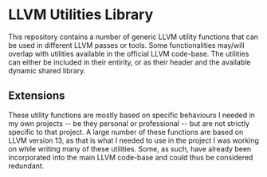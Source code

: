 # LLVM Utilities Library

This repository contains a number of generic LLVM utility functions that can be used in different
LLVM passes or tools. Some functionalities may/will overlap with utilities available in the
official LLVM code-base. The utilities can either be included in their entirity, or as their
header and the available dynamic shared library.

## Extensions

These utility functions are mostly based on specific behaviours I needed in my own projects --
be they personal or professional -- but are not strictly specific to that project. A large number
of these functions are based on LLVM version 13, as that is what I needed to use in the project I
was working on while writing many of these utilities. Some, as such, have already been incorporated
into the main LLVM code-base and could thus be considered redundant.
